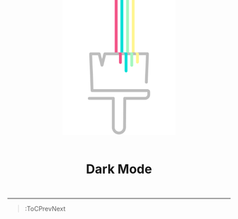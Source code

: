 <div align="center">
  <img src="/docs/assets/themed-jss-long.svg" width="256" style="margin-top: -96px">
  <br><br>
  <h1>Dark Mode</h1>
</div>

<br>

---

> :ToCPrevNext